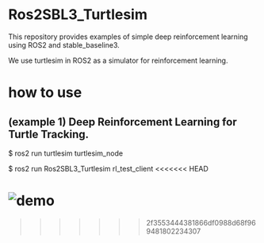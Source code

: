 # Ros2SBL3_Turtlesim

This repository provides examples of simple deep reinforcement learning using ROS2 and stable_baseline3.

We use turtlesim in ROS2 as a simulator for reinforcement learning.

# how to use
## (example 1) Deep Reinforcement Learning for Turtle Tracking.

$ ros2 run turtlesim turtlesim_node

$ ros2 run Ros2SBL3_Turtlesim rl_test_client 
<<<<<<< HEAD

![demo](https://raw.github.com/wiki/HNakagomi/Ros2SBL3_Turtlesim/images/10000step_trained.gif)
=======
>>>>>>> 2f3553444381866df0988d68f969481802234307
